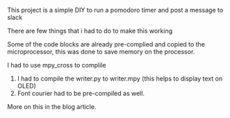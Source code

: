This project is a simple DIY to run a pomodoro timer and post a message to slack 

There are few things that i had to do to make this working 

Some of the code blocks are already pre-complied and copied to the microprocessor, this was done to save 
memory on the processor. 

I had to use mpy_cross to complile 

1. I had to compile the writer.py to writer.mpy (this helps to display text on OLED)
2. Font courier had to be pre-compiled as well. 

More on this in the blog article. 



